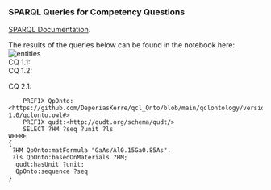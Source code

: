 ### SPARQL Queries for Competency Questions

[SPARQL Documentation](https://www.w3.org/TR/rdf-sparql-query/).

The results of the queries below can be found in the notebook here: ![entities](Sparql_Query/sparql_queriesv2.ipynb)     
CQ 1.1:  
CQ 1.2:


CQ 2.1:
```
    PREFIX QpOnto:<https://github.com/DeperiasKerre/qcl_Onto/blob/main/qclontology/version-1.0/qclonto.owl#> 
    PREFIX qudt:<http://qudt.org/schema/qudt/>
    SELECT ?HM ?seq ?unit ?ls
WHERE
{
 ?HM QpOnto:matFormula "GaAs/Al0.15Ga0.85As".
 ?ls QpOnto:basedOnMaterials ?HM;
  qudt:hasUnit ?unit; 
  QpOnto:sequence ?seq
}
```

